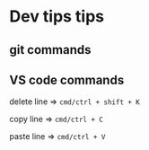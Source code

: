 # Dev tips tips

## git commands

## VS code commands

delete line => `cmd/ctrl + shift + K`

copy line => `cmd/ctrl + C`

paste line => `cmd/ctrl + V`

